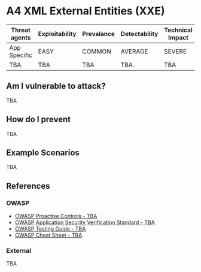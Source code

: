 # A4 XML External Entities (XXE)

| Threat agents | Exploitability | Prevalance | Detectability | Technical Impact | Business Impacts |
| --- | --- | --- | --- | --- | --- |
| App Specific |  EASY | COMMON | AVERAGE | SEVERE | App Specific | 
| TBA | TBA | TBA | TBA. | TBA |

## Am I vulnerable to attack?

TBA

## How do I prevent

TBA

## Example Scenarios

TBA

## References

### OWASP
* [OWASP Proactive Controls - TBA]()
* [OWASP Application Security Verification Standard - TBA]()
* [OWASP Testing Guide - TBA]()
* [OWASP Cheat Sheet - TBA]()

### External

TBA
